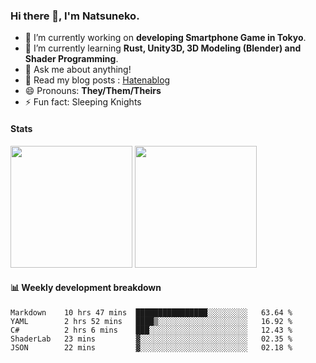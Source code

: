 ### Hi there 👋, I'm Natsuneko.

<!--
**mika-f/mika-f** is a ✨ _special_ ✨ repository because its `README.md` (this file) appears on your GitHub profile.

Here are some ideas to get you started:

- 🔭 I’m currently working on ...
- 🌱 I’m currently learning ...
- 👯 I’m looking to collaborate on ...
- 🤔 I’m looking for help with ...
- 💬 Ask me about ...
- 📫 How to reach me: ...
- 😄 Pronouns: ...
- ⚡ Fun fact: ...
-->

- 🔭 I’m currently working on **developing Smartphone Game in Tokyo**.
- 🌱 I’m currently learning **Rust, Unity3D, 3D Modeling (Blender) and Shader Programming**.
- 💬 Ask me about anything!
- 📝 Read my blog posts : [Hatenablog](https://mikazuki.hatenablog.jp/)
- 😄 Pronouns: **They/Them/Theirs**
- ⚡ Fun fact: Sleeping Knights

#### Stats

<p>
  <img src="https://github-readme-stats.vercel.app/api?username=mika-f" height="195" />
  <img src="https://github-readme-stats.vercel.app/api/top-langs/?username=mika-f&layout=compact" height="195" />
</p>


#### 📊 Weekly development breakdown

<!--START_SECTION:waka-->
```text
Markdown    10 hrs 47 mins  ████████████████░░░░░░░░░   63.64 % 
YAML        2 hrs 52 mins   ████▒░░░░░░░░░░░░░░░░░░░░   16.92 % 
C#          2 hrs 6 mins    ███░░░░░░░░░░░░░░░░░░░░░░   12.43 % 
ShaderLab   23 mins         ▓░░░░░░░░░░░░░░░░░░░░░░░░   02.35 % 
JSON        22 mins         ▓░░░░░░░░░░░░░░░░░░░░░░░░   02.18 % 
```
<!--END_SECTION:waka-->
